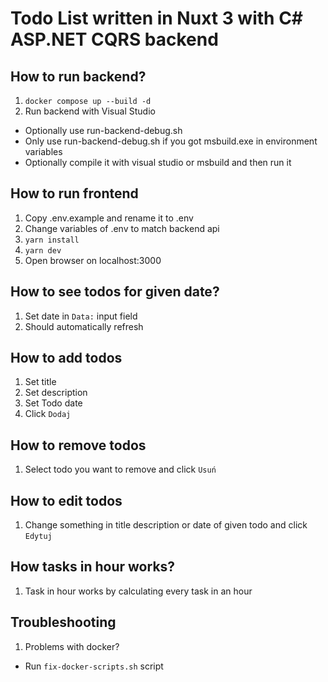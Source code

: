 # Todo List written in Nuxt 3 with C# ASP.NET CQRS backend

## How to run backend?

1. `docker compose up --build -d`
2. Run backend with Visual Studio

- Optionally use run-backend-debug.sh
- Only use run-backend-debug.sh if you got msbuild.exe in environment variables
- Optionally compile it with visual studio or msbuild and then run it

## How to run frontend

1. Copy .env.example and rename it to .env
2. Change variables of .env to match backend api
3. `yarn install`
4. `yarn dev`
5. Open browser on localhost:3000

## How to see todos for given date?

1. Set date in `Data:` input field
2. Should automatically refresh

## How to add todos

1. Set title
2. Set description
3. Set Todo date
4. Click `Dodaj`

## How to remove todos

1. Select todo you want to remove and click `Usuń`

## How to edit todos

1. Change something in title description or date of given todo and click `Edytuj`

## How tasks in hour works?

1. Task in hour works by calculating every task in an hour

## Troubleshooting

1. Problems with docker?

- Run `fix-docker-scripts.sh` script
